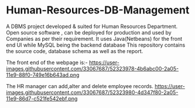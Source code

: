 # Human-Resources-DB-Management
A DBMS project developed &amp; suited for Human Resources Department. Open source software , can be deployed for production and used by Companies as per their requirement. It uses Java(Netbeans) for the front end UI while MySQL being the backend database 
This repository contains the source code, database schema as well as the report.

The front end of the webpage is:-
https://user-images.githubusercontent.com/33067687/52323978-4b6abc00-2a05-11e9-88f0-749e16b643ad.png

The HR manager can add,alter and delete employee records.
https://user-images.githubusercontent.com/33067687/52323980-4d347f80-2a05-11e9-86d7-c521fe542ebf.png

